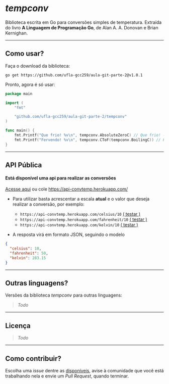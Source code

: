 # _tempconv_

Biblioteca escrita em Go para conversões simples de temperatura. Extraída do livro **A Linguagem de Programação Go**, de Alan A. A. Donovan e Brian Kernighan.

---

## Como usar?

Faça o download da biblioteca:

`go get https://github.com/ufla-gcc259/aula-git-parte-2@v1.0.1`

Pronto, agora é só usar:

```go
package main

import (
	"fmt"

	"github.com/ufla-gcc259/aula-git-parte-2/tempconv"
)

func main() {
	fmt.Printf("Que frio! %v\n", tempconv.AbsoluteZeroC) // Que frio! -273.15°C
	fmt.Printf("Fervendo! %v\n", tempconv.CToF(tempconv.BoilingC)) // Fervendo! 212°F
}
```

---

## API Pública

#### Está disponível uma api para realizar as conversões

[Acesse aqui](https://api-convtemp.herokuapp.com/) ou cole https://api-convtemp.herokuapp.com/

- Para utilizar basta acrescentar a escala **atual** e o valor que deseja realizar a conversão, por exemplo:

  - `https://api-convtemp.herokuapp.com/celsius/10` [( testar )](https://api-convtemp.herokuapp.com/celsius/10)
  - `https://api-convtemp.herokuapp.com/fahrenheit/10` [( testar )](https://api-convtemp.herokuapp.com/fahrenheit/10)
  - `https://api-convtemp.herokuapp.com/kelvin/10` [( testar )](https://api-convtemp.herokuapp.com/kelvin/10)

- A resposta virá em formato JSON, seguindo o modelo

```json
{
  "celsius": 10,
  "fahrenheit": 50,
  "kelvin": 283.15
}
```

---

## Outras linguagens?

Versões da biblioteca _tempconv_ para outras linguagens:

> _Todo_

---

## Licença

> _Todo_

---

## Como contribuir?

Escolha uma _issue_ dentre as [disponíveis](https://github.com/ufla-gcc259/aula-git-parte-2/issues), avise à comunidade que você está trabalhando nela e envie um _Pull Request_, quando terminar.
